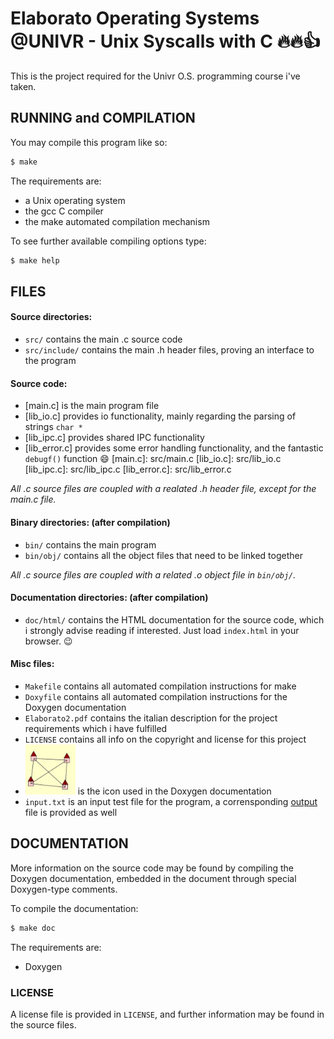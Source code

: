 # Elaborato Operating Systems @UNIVR - Unix Syscalls with C :fire::fire::thumbsup:
This is the project required for the Univr O.S. programming course i've taken.

## RUNNING and COMPILATION
You may compile this program like so:
```sh
$ make
```
The requirements are:
* a Unix operating system
* the gcc C compiler
* the make automated compilation mechanism

To see further available compiling options type:
```sh
$ make help
```

## FILES
#### Source directories:
- `src/` contains the main .c source code
- `src/include/` contains the main .h header files, proving an interface to the program

#### Source code:
- [main.c] is the main program file
- [lib_io.c] provides io functionality, mainly regarding the parsing of strings `char *`
- [lib_ipc.c] provides shared IPC functionality
- [lib_error.c] provides some error handling functionality, and the fantastic `debugf()` function :smile:
[main.c]: src/main.c
[lib_io.c]: src/lib_io.c
[lib_ipc.c]: src/lib_ipc.c
[lib_error.c]: src/lib_error.c

_All .c source files are coupled with a realated .h header file, except for the main.c file._

#### Binary directories: (after compilation)
- `bin/` contains the main program
- `bin/obj/` contains all the object files that need to be linked together

_All .c source files are coupled with a related .o object file in `bin/obj/`._

#### Documentation directories: (after compilation)
- `doc/html/` contains the HTML documentation for the source code, which i strongly advise reading if interested. Just load `index.html` in your browser. :wink:

#### Misc files:
- `Makefile` contains all automated compilation instructions for make
- `Doxyfile` contains all automated compilation instructions for the Doxygen documentation
- `Elaborato2.pdf` contains the italian description for the project requirements which i have fulfilled
- `LICENSE` contains all info on the copyright and license for this project
- <img src="icon.png" width="80"> is the icon used in the Doxygen documentation
- `input.txt` is an input test file for the program, a corrensponding [output](output.txt) file is provided as well

[Makefile]: Makefile
[Doxyfile]: Doxyfile
[Elaborato2.pdf]: Elaborato2.pdf
[LICENSE]: LICENSE
[logo]: icon.png
[input.txt]: input.txt

## DOCUMENTATION
More information on the source code may be found by compiling the Doxygen documentation,
embedded in the document through special Doxygen-type comments.

To compile the documentation:
```sh
$ make doc
```

The requirements are:
* Doxygen

### LICENSE
A license file is provided in `LICENSE`, and further information may be found in the source files.
